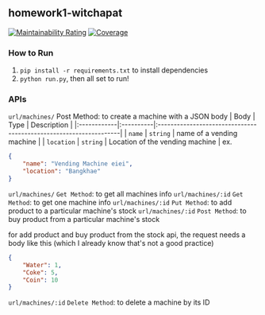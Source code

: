 ## homework1-witchapat
[![Maintainability Rating](https://sonarcloud.io/api/project_badges/measure?project=marcArisen_homework1-witchapat&metric=sqale_rating)](https://sonarcloud.io/summary/new_code?id=marcArisen_homework1-witchapat)
[![Coverage](https://sonarcloud.io/api/project_badges/measure?project=marcArisen_homework1-witchapat&metric=coverage)](https://sonarcloud.io/summary/new_code?id=marcArisen_homework1-witchapat)
### How to Run
1. ``pip install -r requirements.txt`` to install dependencies
2. ``python run.py``, then all set to run!

### APIs
``url/machines/`` Post Method: to create a machine with a JSON body
| Body        | Type      | Description                                                       |
|:------------|:----------|:------------------------------------------------------------------|
| `name`      | `string`  | name of a vending machine                    |
| `location`  | `string`  | Location of the vending machine                     |
ex.
```json
{
    "name": "Vending Machine eiei",
    "location": "Bangkhae"
}
```

``url/machines/`` `Get Method`: to get all machines info
``url/machines/:id`` `Get Method`: to get one machine info
``url/machines/:id`` `Put Method`: to add product to a particular machine's stock
``url/machines/:id`` `Post Method`: to buy product from a particular machine's stock




for add product and buy product from the stock api, the request needs a body like this (which I already know that's not a good practice)
```json
{
    "Water": 1,
    "Coke": 5,
    "Coin": 10
}
```


``url/machines/:id`` `Delete Method`: to delete a machine by its ID
